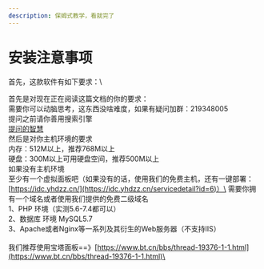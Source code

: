 ```yaml
---
description: 保姆式教学，看就完了
---
```


# 安装注意事项

首先，这款软件有如下要求：\


首先是对现在正在阅读这篇文档的你的要求：\
需要你可以动脑思考，这东西没啥难度，如果有疑问加群：219348005\
提问之前请你善用搜索引擎\
[提问的智慧\
](../../ti-wen-de-zhi-hui.md#zai-ti-wen-zhi-qian)然后是对你主机环境的要求\
内存：512M以上，推荐768M以上\
硬盘：300M以上可用硬盘空间，推荐500M以上\
如果没有主机环境\
至少有一个虚拟面板吧（如果没有的话，使用我们的免费主机，还有一键部署：[https://idc.yhdzz.cn/](https://idc.yhdzz.cn/servicedetail?id=6)）\
需要你拥有一个域名或者使用我们提供的免费二级域名\
1、PHP 环境（实测5.6-7.4都可以）\
2、数据库 环境 MySQL5.7\
3、Apache或者Nginx等一系列及其衍生的Web服务器（不支持IIS）\
\
我们推荐使用宝塔面板==》[https://www.bt.cn/bbs/thread-19376-1-1.html](https://www.bt.cn/bbs/thread-19376-1-1.html)\


